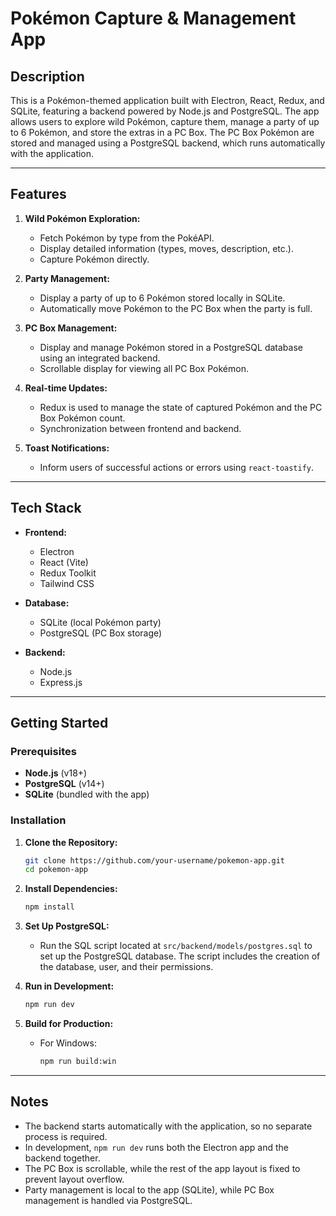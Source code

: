 # Pokémon Capture & Management App

## Description
This is a Pokémon-themed application built with Electron, React, Redux, and SQLite, featuring a backend powered by Node.js and PostgreSQL. The app allows users to explore wild Pokémon, capture them, manage a party of up to 6 Pokémon, and store the extras in a PC Box. The PC Box Pokémon are stored and managed using a PostgreSQL backend, which runs automatically with the application.

---

## Features
1. **Wild Pokémon Exploration:**
   - Fetch Pokémon by type from the PokéAPI.
   - Display detailed information (types, moves, description, etc.).
   - Capture Pokémon directly.

2. **Party Management:**
   - Display a party of up to 6 Pokémon stored locally in SQLite.
   - Automatically move Pokémon to the PC Box when the party is full.

3. **PC Box Management:**
   - Display and manage Pokémon stored in a PostgreSQL database using an integrated backend.
   - Scrollable display for viewing all PC Box Pokémon.

4. **Real-time Updates:**
   - Redux is used to manage the state of captured Pokémon and the PC Box Pokémon count.
   - Synchronization between frontend and backend.

5. **Toast Notifications:**
   - Inform users of successful actions or errors using `react-toastify`.

---

## Tech Stack
- **Frontend:**
  - Electron
  - React (Vite)
  - Redux Toolkit
  - Tailwind CSS

- **Database:**
  - SQLite (local Pokémon party)
  - PostgreSQL (PC Box storage)

- **Backend:**
  - Node.js
  - Express.js

---

## Getting Started

### Prerequisites
- **Node.js** (v18+)
- **PostgreSQL** (v14+)
- **SQLite** (bundled with the app)

### Installation

1. **Clone the Repository:**
   ```bash
   git clone https://github.com/your-username/pokemon-app.git
   cd pokemon-app
   ```

2. **Install Dependencies:**
   ```bash
   npm install
   ```
   
3. **Set Up PostgreSQL:**
   - Run the SQL script located at `src/backend/models/postgres.sql` to set up the PostgreSQL database. The script includes the creation of the database, user, and their permissions.

4. **Run in Development:**
   ```bash
   npm run dev
   ```

5. **Build for Production:**
   - For Windows:
     ```bash
     npm run build:win
     ```

---

## Notes
- The backend starts automatically with the application, so no separate process is required.
- In development, `npm run dev` runs both the Electron app and the backend together.
- The PC Box is scrollable, while the rest of the app layout is fixed to prevent layout overflow.
- Party management is local to the app (SQLite), while PC Box management is handled via PostgreSQL.